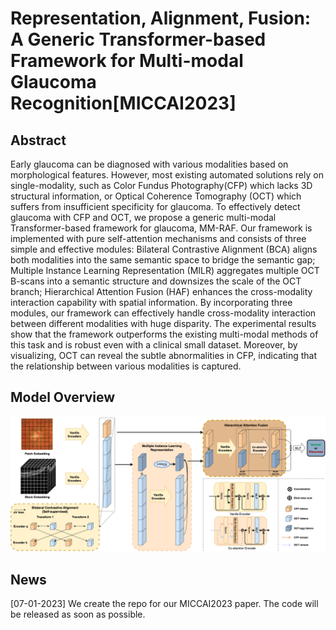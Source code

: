 # Representation, Alignment, Fusion: A Generic Transformer-based Framework for Multi-modal Glaucoma Recognition[MICCAI2023]
## Abstract
Early glaucoma can be diagnosed with various modalities based on morphological features. However, most existing automated solutions rely on single-modality, such as Color Fundus Photography(CFP) which lacks 3D structural information, or Optical Coherence Tomography (OCT) which suffers from insufficient specificity for glaucoma. To effectively detect glaucoma with CFP and OCT, we propose a generic multi-modal Transformer-based framework for glaucoma, MM-RAF. Our framework is implemented with pure self-attention mechanisms and consists of three simple and effective modules: Bilateral Contrastive Alignment (BCA) aligns both modalities into the same semantic space to bridge the semantic gap; Multiple Instance Learning Representation (MILR) aggregates multiple OCT B-scans into a semantic structure and downsizes the scale of the OCT branch; Hierarchical Attention Fusion (HAF) enhances the cross-modality interaction capability with spatial information. By incorporating three modules, our framework can effectively handle cross-modality interaction between different modalities with huge disparity. The experimental results show that the framework outperforms the existing multi-modal methods of this task and is robust even with a clinical small dataset. Moreover, by visualizing, OCT can reveal the subtle abnormalities in CFP, indicating that the relationship between various modalities is captured.
## Model Overview

![](./figs/model_overview.png)


## News
[07-01-2023] We create the repo for our MICCAI2023 paper. The code will be released as soon as possible. 

